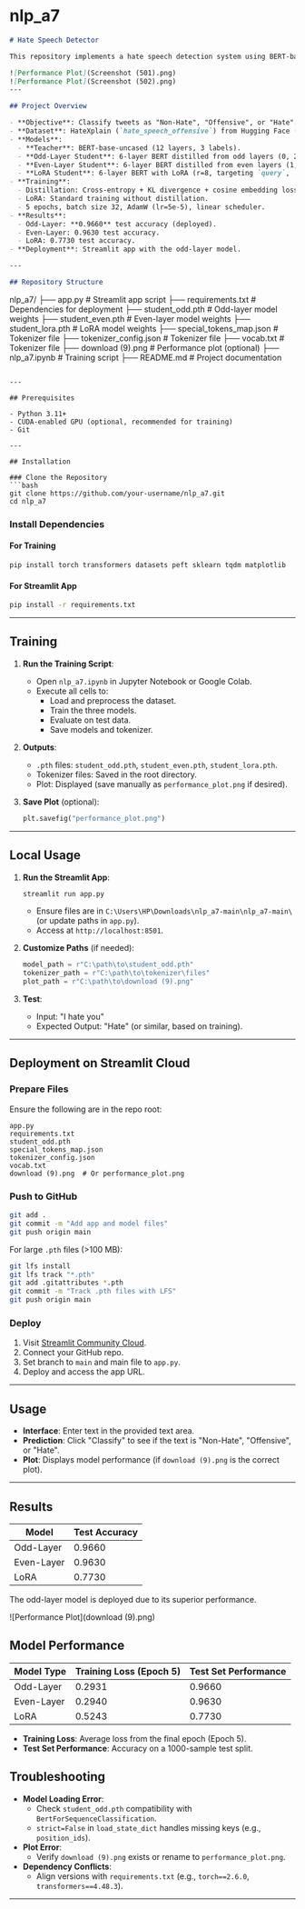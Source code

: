 # nlp_a7

```markdown
# Hate Speech Detector

This repository implements a hate speech detection system using BERT-based models, comparing knowledge distillation and LoRA approaches. The best-performing model (odd-layer distilled) is deployed via a Streamlit web app.

![Performance Plot](Screenshot (501).png)
![Performance Plot](Screenshot (502).png)
---

## Project Overview

- **Objective**: Classify tweets as "Non-Hate", "Offensive", or "Hate".
- **Dataset**: HateXplain (`hate_speech_offensive`) from Hugging Face (~24,783 samples).
- **Models**:
  - **Teacher**: BERT-base-uncased (12 layers, 3 labels).
  - **Odd-Layer Student**: 6-layer BERT distilled from odd layers (0, 2, 4, 6, 8, 10).
  - **Even-Layer Student**: 6-layer BERT distilled from even layers (1, 3, 5, 7, 9, 11).
  - **LoRA Student**: 6-layer BERT with LoRA (r=8, targeting `query`, `value`).
- **Training**: 
  - Distillation: Cross-entropy + KL divergence + cosine embedding loss.
  - LoRA: Standard training without distillation.
  - 5 epochs, batch size 32, AdamW (lr=5e-5), linear scheduler.
- **Results**:
  - Odd-Layer: **0.9660** test accuracy (deployed).
  - Even-Layer: 0.9630 test accuracy.
  - LoRA: 0.7730 test accuracy.
- **Deployment**: Streamlit app with the odd-layer model.

---

## Repository Structure

```
nlp_a7/
├── app.py                  # Streamlit app script
├── requirements.txt        # Dependencies for deployment
├── student_odd.pth         # Odd-layer model weights
├── student_even.pth        # Even-layer model weights
├── student_lora.pth        # LoRA model weights
├── special_tokens_map.json # Tokenizer file
├── tokenizer_config.json   # Tokenizer file
├── vocab.txt              # Tokenizer file
├── download (9).png        # Performance plot (optional)
├── nlp_a7.ipynb            # Training script
├── README.md               # Project documentation
```

---

## Prerequisites

- Python 3.11+
- CUDA-enabled GPU (optional, recommended for training)
- Git

---

## Installation

### Clone the Repository
```bash
git clone https://github.com/your-username/nlp_a7.git
cd nlp_a7
```

### Install Dependencies
#### For Training
```bash
pip install torch transformers datasets peft sklearn tqdm matplotlib
```

#### For Streamlit App
```bash
pip install -r requirements.txt
```

---

## Training

1. **Run the Training Script**:
   - Open `nlp_a7.ipynb` in Jupyter Notebook or Google Colab.
   - Execute all cells to:
     - Load and preprocess the dataset.
     - Train the three models.
     - Evaluate on test data.
     - Save models and tokenizer.

2. **Outputs**:
   - `.pth` files: `student_odd.pth`, `student_even.pth`, `student_lora.pth`.
   - Tokenizer files: Saved in the root directory.
   - Plot: Displayed (save manually as `performance_plot.png` if desired).

3. **Save Plot** (optional):
   ```python
   plt.savefig("performance_plot.png")
   ```

---

## Local Usage

1. **Run the Streamlit App**:
   ```bash
   streamlit run app.py
   ```
   - Ensure files are in `C:\Users\HP\Downloads\nlp_a7-main\nlp_a7-main\` (or update paths in `app.py`).
   - Access at `http://localhost:8501`.

2. **Customize Paths** (if needed):
   ```python
   model_path = r"C:\path\to\student_odd.pth"
   tokenizer_path = r"C:\path\to\tokenizer\files"
   plot_path = r"C:\path\to\download (9).png"
   ```

3. **Test**:
   - Input: "I hate you"
   - Expected Output: "Hate" (or similar, based on training).

---

## Deployment on Streamlit Cloud

### Prepare Files
Ensure the following are in the repo root:
```
app.py
requirements.txt
student_odd.pth
special_tokens_map.json
tokenizer_config.json
vocab.txt
download (9).png  # Or performance_plot.png
```

### Push to GitHub
```bash
git add .
git commit -m "Add app and model files"
git push origin main
```
For large `.pth` files (>100 MB):
```bash
git lfs install
git lfs track "*.pth"
git add .gitattributes *.pth
git commit -m "Track .pth files with LFS"
git push origin main
```

### Deploy
1. Visit [Streamlit Community Cloud](https://streamlit.io/cloud).
2. Connect your GitHub repo.
3. Set branch to `main` and main file to `app.py`.
4. Deploy and access the app URL.

---

## Usage

- **Interface**: Enter text in the provided text area.
- **Prediction**: Click "Classify" to see if the text is "Non-Hate", "Offensive", or "Hate".
- **Plot**: Displays model performance (if `download (9).png` is the correct plot).

---

## Results

| Model         | Test Accuracy |
|---------------|---------------|
| Odd-Layer     | 0.9660        |
| Even-Layer    | 0.9630        |
| LoRA          | 0.7730        |

The odd-layer model is deployed due to its superior performance.

![Performance Plot](download (9).png)
## Model Performance

| Model Type    | Training Loss (Epoch 5) | Test Set Performance |
|---------------|-------------------------|----------------------|
| Odd-Layer     | 0.2931                  | 0.9660              |
| Even-Layer    | 0.2940                  | 0.9630              |
| LoRA          | 0.5243                  | 0.7730              |

- **Training Loss**: Average loss from the final epoch (Epoch 5).
- **Test Set Performance**: Accuracy on a 1000-sample test split.


## Troubleshooting

- **Model Loading Error**:
  - Check `student_odd.pth` compatibility with `BertForSequenceClassification`.
  - `strict=False` in `load_state_dict` handles missing keys (e.g., `position_ids`).
- **Plot Error**:
  - Verify `download (9).png` exists or rename to `performance_plot.png`.
- **Dependency Conflicts**:
  - Align versions with `requirements.txt` (e.g., `torch==2.6.0`, `transformers==4.48.3`).

---
